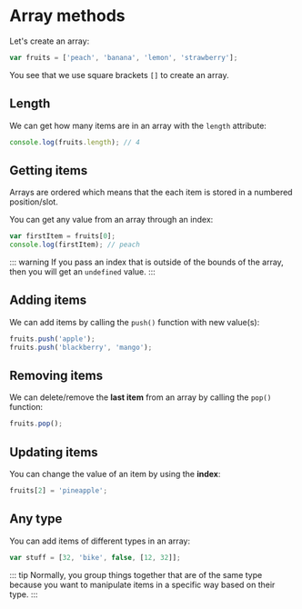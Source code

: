 # Array methods

Let's create an array:

``` javascript
var fruits = ['peach', 'banana', 'lemon', 'strawberry'];
```

You see that we use square brackets `[]` to create an array.

## Length

We can get how many items are in an array with the `length` attribute:

``` javascript
console.log(fruits.length); // 4
```

## Getting items

Arrays are ordered which means that the each item is stored in a numbered position/slot.

You can get any value from an array through an index:

``` javascript
var firstItem = fruits[0];
console.log(firstItem); // peach
```

::: warning
If you pass an index that is outside of the bounds of the array, then you will get an `undefined` value.
:::

## Adding items

We can add items by calling the `push()` function with new value(s):

``` javascript
fruits.push('apple');
fruits.push('blackberry', 'mango');
```

## Removing items

We can delete/remove the **last item** from an array by calling the `pop()` function:

``` javascript
fruits.pop();
```

## Updating items

You can change the value of an item by using the **index**:

``` javascript
fruits[2] = 'pineapple';
```

## Any type

You can add items of different types in an array:

``` javascript
var stuff = [32, 'bike', false, [12, 32]];
```

::: tip
Normally, you group things together that are of the same type because you want to manipulate items in a specific way based on their type.
:::
